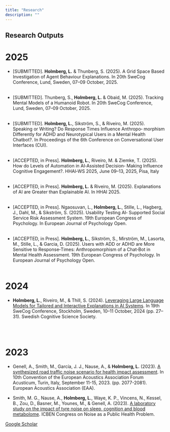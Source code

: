 ```yaml
---
title: "Research"
description: ""
---
```


## Research Outputs 

# 2025

* \[SUBMITTED]. **Holmberg, L.** & Thunberg, S. (2025). A Grid Space Based Investigation of Agent Behaviour Explanations. In 20th
SweCog Conference, Lund, Sweden, 07–09 October, 2025.
<br><br>

* \[SUBMITTED]. Thunberg, S., **Holmberg, L.** & Obaid, M. (2025). Tracking Mental Models of a Humanoid Robot. In 20th SweCog
Conference, Lund, Sweden, 07–09 October, 2025.
<br><br>

* \[SUBMITTED]. **Holmberg, L.**, Sikström, S., & Riveiro, M. (2025). Speaking or Writing? Do Response Times Influence Anthropo‑
morphism Differently for ADHD and Neurotypical Users in a Mental Health Chatbot?. In Proceedings of the 6th Conference on
Conversational User Interfaces (CUI).
<br><br>

* [ACCEPTED, in Press]. **Holmberg, L.**, Riveiro, M. & Ziemke, T. (2025). How do Levels of Automation in AI‑Assisted Decision‑
Making Influence Cognitive Engagement?. HHAI‑WS 2025, June 09–13, 2025, Pisa, Italy
<br><br>

* [ACCEPTED, in Press]. **Holmberg, L.** & Riveiro, M. (2025). Explanations of AI are Greater than Explainable AI. In HHAI 2025.
<br><br>

* [ACCEPTED, in Press]. Ngaosuvan, L., **Holmberg, L.**, Stille, L., Hagberg, J., Dahl, M., & Sikström, S. (2025). Usability Testing AI‑
Supported Social Service Risk Assessment System. 19th European Congress of Psychology. In European Journal of Psychology
Open.
<br><br>

* [ACCEPTED, in Press]. **Holmberg, L.**, Sikström, S., Mirström, M., Lasorta, M., Stille, L., & Garcia, D. (2025). Users with ADD or
ADHD are More Sensitive to Response‑Times: Anthropomorphism of a Chat‑Bot in Mental Health Assessment. 19th European
Congress of Psychology. In European Journal of Psychology Open.
<br><br>

# 2024

* **Holmberg, L.**, Riveiro, M., & Thill, S. (2024). [Leveraging Large Language Models for Tailored and Interactive Explanations in
AI Systems](https://swecog.se/files/SweCog2024_Proceedings.pdf). In 19th SweCog Conference, Stockholm, Sweden, 10–11 October, 2024 (pp. 27–31). Swedish Cognitive Science
Society.

<br><br>

# 2023

* Genell, A., Smith, M., García, J. J., Nause, A., & **Holmberg, L.** (2023). [A synthesized road traffic noise scenario for health impact assessment](https://www.diva-portal.org/smash/get/diva2:1856126/FULLTEXT01.pdf). In 10th Convention of the European Acoustics Association Forum Acusticum, Turin, Italy, September 11-15, 2023. (pp. 2077-2081). European Acoustics Association (EAA).

* Smith, M. G., Nause, A., **Holmberg, L.**, Waye, K. P., Vincens, N., Kessel, B., Zou, D., Basner, M., Younes, M., & Genell, A. (2023). [A laboratory study on the impact of tyre noise on sleep, cognition and blood metabolome](https://icben.ethz.ch/2023/presenting136.pdf). ICBEN Congress on Noise as a Public Health Problem. 



[Google Scholar](https://scholar.google.com/citations?user=QHS0iYQAAAAJ&hl)
